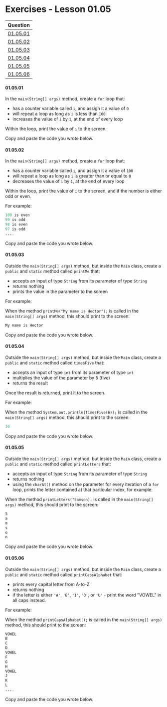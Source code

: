 # Exercises - Lesson 01.05

|Question|
|:-:|
|[01.05.01](https://github.com/joinpursuit/Pursuit-Core-Android/blob/master/cohort_5.4/unit_01/exercises/exercises_01_05_for_loops_and_methods.md#010501)|
|[01.05.02](https://github.com/joinpursuit/Pursuit-Core-Android/blob/master/cohort_5.4/unit_01/exercises/exercises_01_05_for_loops_and_methods.md#010502)|
|[01.05.03](https://github.com/joinpursuit/Pursuit-Core-Android/blob/master/cohort_5.4/unit_01/exercises/exercises_01_05_for_loops_and_methods.md#010503)|
|[01.05.04](https://github.com/joinpursuit/Pursuit-Core-Android/blob/master/cohort_5.4/unit_01/exercises/exercises_01_05_for_loops_and_methods.md#010504)|
|[01.05.05](https://github.com/joinpursuit/Pursuit-Core-Android/blob/master/cohort_5.4/unit_01/exercises/exercises_01_05_for_loops_and_methods.md#010505)|
|[01.05.06](https://github.com/joinpursuit/Pursuit-Core-Android/blob/master/cohort_5.4/unit_01/exercises/exercises_01_05_for_loops_and_methods.md#010506)|

#### 01.05.01

In the `main(String[] args)` method, create a `for` loop that:

* has a counter variable called `i`, and assign it a value of `0`
* will repeat a loop as long as `i` is less than `100`
* increases the value of `i` by `1`, at the end of every loop

Within the loop, print the value of `i` to the screen.

Copy and paste the code you wrote below.

#### 01.05.02

In the `main(String[] args)` method, create a `for` loop that:

* has a counter variable called `i`, and assign it a value of `100`
* will repeat a loop as long as `i` is greater than or equal to `0`
* decreases the value of `i` by `1`, at the end of every loop

Within the loop, print the value of `i` to the screen, and if the number is either odd or even.

For example:

```java
100 is even
99 is odd
98 is even
97 is odd
....
```

Copy and paste the code you wrote below.
 
#### 01.05.03

Outside the `main(String[] args)` method, but inside the `Main` class, create a `public` and  `static` method called `printMe` that:

* accepts an input of type `String` from its parameter of type `String`
* returns nothing
* prints the value in the parameter to the screen

For example:

When the method `printMe("My name is Hector");` is called in the `main(String[] args)` method, this should print to the screen:

```java
My name is Hector
```

Copy and paste the code you wrote below.

#### 01.05.04 

Outside the `main(String[] args)` method, but inside the `Main` class, create a `public` and  `static` method called `timesFive` that:

* accepts an input of type `int` from its parameter of type `int`
* multiplies the value of the parameter by 5 (five)
* returns the result

Once the result is returned, print it to the screen.

For example:

When the method `System.out.println(timesFive(6));` is called in the `main(String[] args)` method, this should print to the screen:

```java
30
```

Copy and paste the code you wrote below.

#### 01.05.05

Outside the `main(String[] args)` method, but inside the `Main` class, create a `public` and  `static` method called `printLetters` that:

* accepts an input of type `String` from its parameter of type `String`
* returns nothing
* using the `charAt()` method on the parameter for every iteration of a `for` loop, prints the letter contained at that particular index, for example:

When the method `printLetters("Samson);` is called in the `main(String[] args)` method, this should print to the screen:

```java
S
a
m
s
o
n
```

Copy and paste the code you wrote below.

#### 01.05.06

Outside the `main(String[] args)` method, but inside the `Main` class, create a `public` and  `static` method called `printCapsAlphabet` that:

* prints every capital letter from A-to-Z
* returns nothing
* if the letter is either `'A'`, `'E'`, `'I'`, `'O'`, or `'U'` - print the word "VOWEL" in all caps instead.

For example:

When the method `printCapsAlphabet();` is called in the `main(String[] args)` method, this should print to the screen:

```java
VOWEL
B
C
D
VOWEL
F
G
H
VOWEL
J
K
L
....
```

Copy and paste the code you wrote below.
